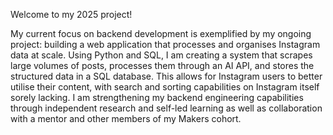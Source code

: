Welcome to my 2025 project!

My current focus on backend development is exemplified by my ongoing project: building a web application that processes and organises Instagram data at scale. Using Python and SQL, I am creating a system that scrapes large volumes of posts, processes them through an AI API, and stores the structured data in a SQL database. This allows for Instagram users to better utilise their content, with search and sorting capabilities on Instagram itself sorely lacking. I am strengthening my backend engineering capabilities through independent research and self-led learning as well as collaboration with a mentor and other members of my Makers cohort.
